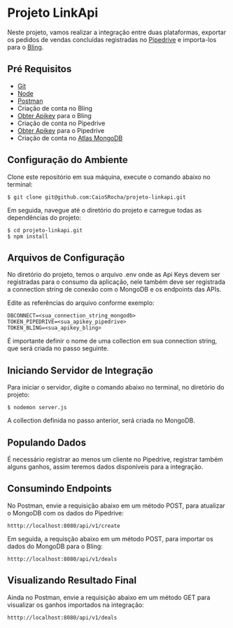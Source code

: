 # Projeto LinkApi

Neste projeto, vamos realizar a integração entre duas plataformas, exportar os pedidos de vendas concluídas registradas no [Pipedrive](https://www.pipedrive.com/) e importa-los para o [Bling](https://www.bling.com.br/).

## Pré Requisitos

- [Git](https://git-scm.com/downloads)
- [Node](https://nodejs.org/pt-br/download/package-manager/)
- [Postman](https://www.postman.com/)
- Criação de conta no Bling
- [Obter Apikey](https://ajuda.bling.com.br/hc/pt-br/articles/360046937853-Introdu%C3%A7%C3%A3o-para-a-API-do-Bling-para-desenvolvedores-) para o Bling
- Criação de conta no Pipedrive
- [Obter Apikey](https://pipedrive.readme.io/docs/how-to-find-the-api-token) para o Pipedrive
- Criação de conta no [Atlas MongoDB](https://www.mongodb.com/cloud/atlas/register?v=1)

## Configuração do Ambiente

Clone este repositório em sua máquina, execute o comando abaixo no terminal:

```
$ git clone git@github.com:CaioSRocha/projeto-linkapi.git
```

Em seguida, navegue até o diretório do projeto e carregue todas as dependências do projeto:

```
$ cd projeto-linkapi.git
$ npm install
```

## Arquivos de Configuração

No diretório do projeto, temos o arquivo .env onde as Api Keys devem ser registradas para o consumo da aplicação, nele também deve ser registrada a connection string de conexão com o MongoDB e os endpoints das APIs.<br>

Edite as referências do arquivo conforme exemplo:

```
DBCONNECT=<sua_connection_string_mongodb>
TOKEN_PIPEDRIVE=<sua_apikey_pipedrive>
TOKEN_BLING=<sua_apikey_bling>
```

É importante definir o nome de uma collection em sua connection string, que será criada no passo seguinte.

## Iniciando Servidor de Integração

Para iniciar o servidor, digite o comando abaixo no terminal, no diretório do projeto:

```
$ nodemon server.js
```

A collection definida no passo anterior, será criada no MongoDB.

## Populando Dados

É necessário registrar ao menos um cliente no Pipedrive, registrar também alguns ganhos, assim teremos dados disponíveis para a integração.

## Consumindo Endpoints

No Postman, envie a requisição abaixo em um método POST, para atualizar o MongoDB com os dados do Pipedrive:

```
htttp://localhost:8080/api/v1/create
```

Em seguida, a requisção abaixo em um método POST, para importar os dados do MongoDB para o Bling:

```
htttp://localhost:8080/api/v1/deals
```

## Visualizando Resultado Final

Ainda no Postman, envie a requisição abaixo em um método GET para visualizar os ganhos importados na integração:

```
htttp://localhost:8080/api/v1/deals
```
